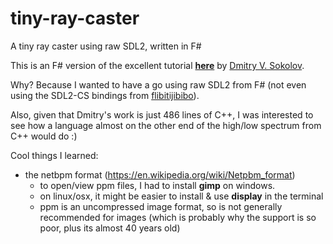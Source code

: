 # tiny-ray-caster

A tiny ray caster using raw SDL2, written in F#

This is an F# version of the excellent tutorial **[here](https://github.com/ssloy/tinyraycaster)** by [Dmitry V. Sokolov](https://github.com/ssloy).

Why? Because I wanted to have a go using raw SDL2 from F# (not even using the SDL2-CS bindings from [flibitijibibo](https://github.com/flibitijibibo/SDL2-CS)).

Also, given that Dmitry's work is just 486 lines of C++, I was interested to see how a language almost on the other end of the high/low spectrum from C++ would do :)

Cool things I learned:

- the netbpm format (https://en.wikipedia.org/wiki/Netpbm_format)
  - to open/view ppm files, I had to install **gimp** on windows.
  - on linux/osx, it might be easier to install & use **display** in the terminal
  - ppm is an uncompressed image format, so is not generally recommended for images (which is probably why the support is so poor, plus its almost 40 years old)